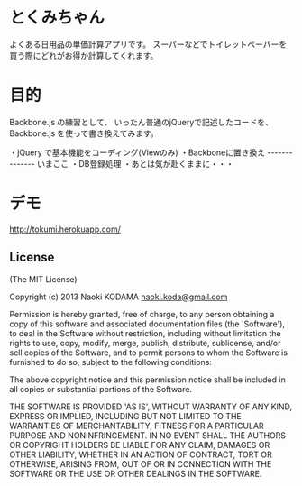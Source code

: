 # とくみちゃん

よくある日用品の単価計算アプリです。
スーパーなどでトイレットペーパーを買う際にどれがお得か計算してくれます。

# 目的

Backbone.js の練習として、
いったん普通のjQueryで記述したコードを、
Backbone.js を使って書き換えてみます。

・jQuery で基本機能をコーディング(Viewのみ)
・Backboneに置き換え -------------- いまここ
・DB登録処理
・あとは気が赴くままに・・・

# デモ

http://tokumi.herokuapp.com/

## License
(The MIT License)

Copyright (c) 2013 Naoki KODAMA <naoki.koda@gmail.com> 

Permission is hereby granted, free of charge, to any person obtaining a copy of this software and associated documentation files (the 'Software'), to deal in the Software without restriction, including without limitation the rights to use, copy, modify, merge, publish, distribute, sublicense, and/or sell copies of the Software, and to permit persons to whom the Software is furnished to do so, subject to the following conditions:

The above copyright notice and this permission notice shall be included in all copies or substantial portions of the Software. 

THE SOFTWARE IS PROVIDED 'AS IS', WITHOUT WARRANTY OF ANY KIND, EXPRESS OR IMPLIED, INCLUDING BUT NOT LIMITED TO THE WARRANTIES OF MERCHANTABILITY, FITNESS FOR A PARTICULAR PURPOSE AND NONINFRINGEMENT. IN NO EVENT SHALL THE AUTHORS OR COPYRIGHT HOLDERS BE LIABLE FOR ANY CLAIM, DAMAGES OR OTHER LIABILITY, WHETHER IN AN ACTION OF CONTRACT, TORT OR OTHERWISE, ARISING FROM, OUT OF OR IN CONNECTION WITH THE SOFTWARE OR THE USE OR OTHER DEALINGS IN THE SOFTWARE.

